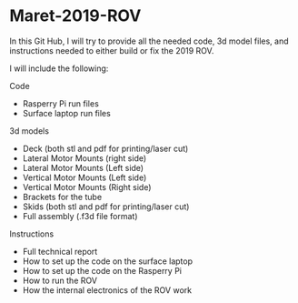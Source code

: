 # Maret-2019-ROV
In this Git Hub, I will try to provide all the needed code, 3d model files, and instructions needed to either build or fix the 2019 ROV. 

I will include the following:

Code
- Rasperry Pi run files
- Surface laptop run files

3d models
- Deck (both stl and pdf for printing/laser cut)
- Lateral Motor Mounts (right side)
- Lateral Motor Mounts (Left side)
- Vertical Motor Mounts (Left side)
- Vertical Motor Mounts (Right side)
- Brackets for the tube
- Skids (both stl and pdf for printing/laser cut)
- Full assembly (.f3d file format)

Instructions
- Full technical report
- How to set up the code on the surface laptop
- How to set up the code on the Rasperry Pi
- How to run the ROV
- How the internal electronics of the ROV work
